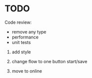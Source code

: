 # TODO

Code review:
- remove any type
- performance
- unit tests 

1. add style

2. change flow to one button start/save 

3. move to online

